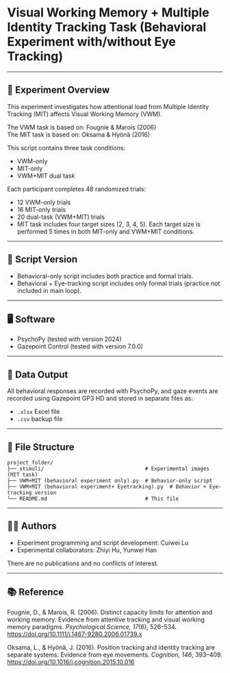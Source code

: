 # Visual Working Memory + Multiple Identity Tracking Task (Behavioral Experiment with/without Eye Tracking)

--------------------

## 🧪 Experiment Overview

This experiment investigates how attentional load from Multiple Identity Tracking (MIT) affects Visual Working Memory (VWM).

The VWM task is based on: Fougnie & Marois (2006)  
The MIT task is based on: Oksama & Hyönä (2016)

This script contains three task conditions:  
- VWM-only  
- MIT-only  
- VWM+MIT dual task  

Each participant completes 48 randomized trials:  
- 12 VWM-only trials  
- 16 MIT-only trials  
- 20 dual-task (VWM+MIT) trials  
- MIT task includes four target sizes (2, 3, 4, 5). Each target size is performed 5 times in both MIT-only and VWM+MIT conditions.

--------------------

## 🧰 Script Version

- Behavioral-only script includes both practice and formal trials.  
- Behavioral + Eye-tracking script includes only formal trials (practice not included in main loop).

--------------------

## 🖥️ Software

- PsychoPy (tested with version 2024)  
- Gazepoint Control (tested with version 7.0.0)

--------------------

## 🧾 Data Output

All behavioral responses are recorded with PsychoPy, and gaze events are recorded using Gazepoint GP3 HD and stored in separate files as:  
- `.xlsx` Excel file  
- `.csv` backup file

--------------------

## 📂 File Structure

```
project_folder/
├── stimuli/                                 # Experimental images (MIT task)
├── VWM+MIT (behavioral experiment only).py  # Behavior-only script
├── VWM+MIT (behavioral experiment+ Eyetracking).py  # Behavior + Eye-tracking version
└── README.md                                # This file
```

--------------------

## 👩‍💻 Authors

- Experiment programming and script development: Cuiwei Lu  
- Experimental collaborators: Zhiyi Hu, Yunwei Han

There are no publications and no conflicts of interest.

--------------------

## 📚 Reference

Fougnie, D., & Marois, R. (2006). Distinct capacity limits for attention and working memory: Evidence from attentive tracking and visual working memory paradigms. *Psychological Science, 17*(6), 526–534. https://doi.org/10.1111/j.1467-9280.2006.01739.x  

Oksama, L., & Hyönä, J. (2016). Position tracking and identity tracking are separate systems: Evidence from eye movements. *Cognition, 146*, 393–409. https://doi.org/10.1016/j.cognition.2015.10.016
